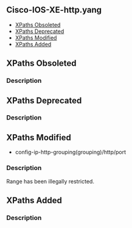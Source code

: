 ## Cisco-IOS-XE-http.yang


- [XPaths Obsoleted](#xpaths-obsoleted)
- [XPaths Deprecated](#xpaths-deprecated)
- [XPaths Modified](#xpaths-modified)
- [XPaths Added](#xpaths-added)

## XPaths Obsoleted

### Description

## XPaths Deprecated

### Description

## XPaths Modified

- config-ip-http-grouping(grouping)/http/port

### Description

Range has been illegally restricted.

## XPaths Added

### Description
